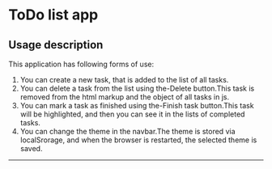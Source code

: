 # ToDo list app

## Usage description

This application has following forms of use:

1. You can create a new task, that is added to the list of all tasks.
1. You can delete a task from the list using the-Delete button.This task is removed from the html markup and the object of all tasks in js.
1. You can mark a task as finished using the-Finish task button.This task will be highlighted, and then you can see it in the lists of completed tasks.
1. You can change the theme in the navbar.The theme is stored via localSrorage, and when the browser is restarted, the selected theme is saved.

---
